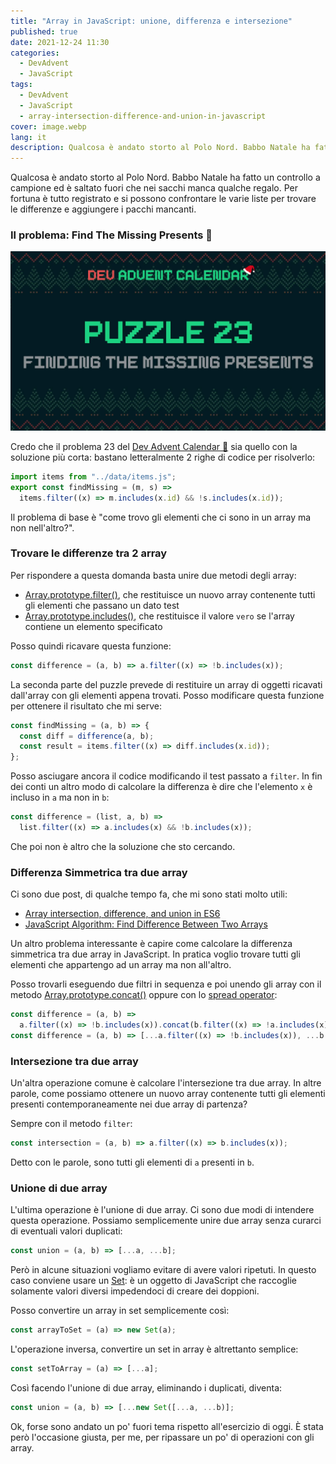 ```yaml
---
title: "Array in JavaScript: unione, differenza e intersezione"
published: true
date: 2021-12-24 11:30
categories:
  - DevAdvent
  - JavaScript
tags:
  - DevAdvent
  - JavaScript
  - array-intersection-difference-and-union-in-javascript
cover: image.webp
lang: it
description: Qualcosa è andato storto al Polo Nord. Babbo Natale ha fatto un controllo a campione ed è saltato fuori che nei sacchi manca qualche regalo. Per fortuna è tutto registrato e si possono confrontare le varie liste per trovare le differenze e aggiungere i pacchi mancanti.
---
```


Qualcosa è andato storto al Polo Nord. Babbo Natale ha fatto un controllo a campione ed è saltato fuori che nei sacchi manca qualche regalo. Per fortuna è tutto registrato e si possono confrontare le varie liste per trovare le differenze e aggiungere i pacchi mancanti.

### Il problema: Find The Missing Presents 🎁

![Immagine](./cover.webp)

Credo che il problema 23 del [Dev Advent Calendar 🎅](https://github.com/devadvent/puzzle-23) sia quello con la soluzione più corta: bastano letteralmente 2 righe di codice per risolverlo:

```js
import items from "../data/items.js";
export const findMissing = (m, s) =>
  items.filter((x) => m.includes(x.id) && !s.includes(x.id));
```

Il problema di base è "come trovo gli elementi che ci sono in un array ma non nell'altro?".

### Trovare le differenze tra 2 array

Per rispondere a questa domanda basta unire due metodi degli array:

- [Array.prototype.filter()](https://developer.mozilla.org/en-US/docs/Web/JavaScript/Reference/Global_Objects/Array/filter), che restituisce un nuovo array contenente tutti gli elementi che passano un dato test
- [Array.prototype.includes()](https://developer.mozilla.org/en-US/docs/Web/JavaScript/Reference/Global_Objects/Array/includes), che restituisce il valore `vero` se l'array contiene un elemento specificato

Posso quindi ricavare questa funzione:

```js
const difference = (a, b) => a.filter((x) => !b.includes(x));
```

La seconda parte del puzzle prevede di restituire un array di oggetti ricavati dall'array con gli elementi appena trovati. Posso modificare questa funzione per ottenere il risultato che mi serve:

```js
const findMissing = (a, b) => {
  const diff = difference(a, b);
  const result = items.filter((x) => diff.includes(x.id));
};
```

Posso asciugare ancora il codice modificando il test passato a `filter`. In fin dei conti un altro modo di calcolare la differenza è dire che l'elemento `x` è incluso in `a` ma non in `b`:

```js
const difference = (list, a, b) =>
  list.filter((x) => a.includes(x) && !b.includes(x));
```

Che poi non è altro che la soluzione che sto cercando.

### Differenza Simmetrica tra due array

Ci sono due post, di qualche tempo fa, che mi sono stati molto utili:

- [Array intersection, difference, and union in ES6](https://medium.com/@alvaro.saburido/set-theory-for-arrays-in-es6-eb2f20a61848)
- [JavaScript Algorithm: Find Difference Between Two Arrays](https://javascript.plainenglish.io/javascript-algorithm-find-difference-between-two-arrays-ed8df86c4924)

Un altro problema interessante è capire come calcolare la differenza simmetrica tra due array in JavaScript. In pratica voglio trovare tutti gli elementi che appartengo ad un array ma non all'altro.

Posso trovarli eseguendo due filtri in sequenza e poi unendo gli array con il metodo [Array.prototype.concat()](https://developer.mozilla.org/en-US/docs/Web/JavaScript/Reference/Global_Objects/Array/concat) oppure con lo [spread operator](https://developer.mozilla.org/en-US/docs/Web/JavaScript/Reference/Operators/Spread_syntax):

```js
const difference = (a, b) =>
  a.filter((x) => !b.includes(x)).concat(b.filter((x) => !a.includes(x)));
const difference = (a, b) => [...a.filter((x) => !b.includes(x)), ...b.filter((x) => !a.includes(x));
```

### Intersezione tra due array

Un'altra operazione comune è calcolare l'intersezione tra due array. In altre parole, come possiamo ottenere un nuovo array contenente tutti gli elementi presenti contemporaneamente nei due array di partenza?

Sempre con il metodo `filter`:

```js
const intersection = (a, b) => a.filter((x) => b.includes(x));
```

Detto con le parole, sono tutti gli elementi di `a` presenti in `b`.

### Unione di due array

L'ultima operazione è l'unione di due array. Ci sono due modi di intendere questa operazione. Possiamo semplicemente unire due array senza curarci di eventuali valori duplicati:

```js
const union = (a, b) => [...a, ...b];
```

Però in alcune situazioni vogliamo evitare di avere valori ripetuti. In questo caso conviene usare un [Set](https://developer.mozilla.org/en-US/docs/Web/JavaScript/Reference/Global_Objects/Set): è un oggetto di JavaScript che raccoglie solamente valori diversi impedendoci di creare dei doppioni.

Posso convertire un array in set semplicemente così:

```js
const arrayToSet = (a) => new Set(a);
```

L'operazione inversa, convertire un set in array è altrettanto semplice:

```js
const setToArray = (a) => [...a];
```

Così facendo l'unione di due array, eliminando i duplicati, diventa:

```js
const union = (a, b) => [...new Set([...a, ...b)];
```

Ok, forse sono andato un po' fuori tema rispetto all'esercizio di oggi. È stata però l'occasione giusta, per me, per ripassare un po' di operazioni con gli array.
